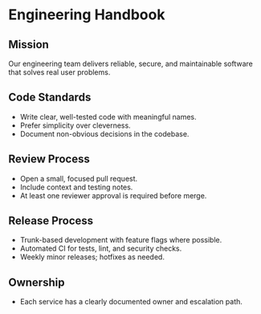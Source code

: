 # Engineering Handbook

## Mission
Our engineering team delivers reliable, secure, and maintainable software that solves real user problems.

## Code Standards
- Write clear, well-tested code with meaningful names.
- Prefer simplicity over cleverness.
- Document non-obvious decisions in the codebase.

## Review Process
- Open a small, focused pull request.
- Include context and testing notes.
- At least one reviewer approval is required before merge.

## Release Process
- Trunk-based development with feature flags where possible.
- Automated CI for tests, lint, and security checks.
- Weekly minor releases; hotfixes as needed.

## Ownership
- Each service has a clearly documented owner and escalation path.
